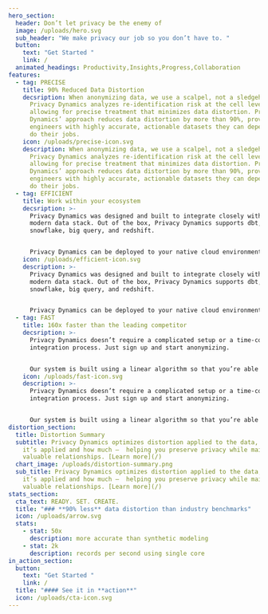 ```yaml
---
hero_section:
  header: Don’t let privacy be the enemy of
  image: /uploads/hero.svg
  sub_header: "We make privacy our job so you don’t have to. "
  button:
    text: "Get Started "
    link: /
  animated_headings: Productivity,Insights,Progress,Collaboration
features:
  - tag: PRECISE
    title: 90% Reduced Data Distortion
    decsription: When anonymizing data, we use a scalpel, not a sledgehammer.
      Privacy Dynamics analyzes re-identification risk at the cell level,
      allowing for precise treatment that minimizes data distortion. Privacy
      Dynamics’ approach reduces data distortion by more than 90%, providing
      engineers with highly accurate, actionable datasets they can depend on to
      do their jobs.
    icon: /uploads/precise-icon.svg
    description: When anonymizing data, we use a scalpel, not a sledgehammer.
      Privacy Dynamics analyzes re-identification risk at the cell level,
      allowing for precise treatment that minimizes data distortion. Privacy
      Dynamics’ approach reduces data distortion by more than 90%, providing
      engineers with highly accurate, actionable datasets they can depend on to
      do their jobs.
  - tag: EFFICIENT
    title: Work within your ecosystem
    decsription: >-
      Privacy Dynamics was designed and built to integrate closely with the
      modern data stack. Out of the box, Privacy Dynamics supports dbt,
      snowflake, big query, and redshift. 


      Privacy Dynamics can be deployed to your native cloud environment, allowing you to maintain full control of your data.
    icon: /uploads/efficient-icon.svg
    description: >-
      Privacy Dynamics was designed and built to integrate closely with the
      modern data stack. Out of the box, Privacy Dynamics supports dbt,
      snowflake, big query, and redshift. 


      Privacy Dynamics can be deployed to your native cloud environment, allowing you to maintain full control of your data.
  - tag: FAST
    title: 160x faster than the leading competitor
    decsription: >-
      Privacy Dynamics doesn’t require a complicated setup or a time-consuming
      integration process. Just sign up and start anonymizing. 


      Our system is built using a linear algorithm so that you’re able to receive results in minutes, regardless of the size of your data set. Whether you have 10 million or 10 billion records, we can anonymize and treat your data within 3 minutes, 160x faster than the leading competitor.
    icon: /uploads/fast-icon.svg
    description: >-
      Privacy Dynamics doesn’t require a complicated setup or a time-consuming
      integration process. Just sign up and start anonymizing. 


      Our system is built using a linear algorithm so that you’re able to receive results in minutes, regardless of the size of your data set. Whether you have 10 million or 10 billion records, we can anonymize and treat your data within 3 minutes, 160x faster than the leading competitor.
distortion_section:
  title: Distortion Summary
  subtitle: Privacy Dynamics optimizes distortion applied to the data, both where
    it’s applied and how much —  helping you preserve privacy while maintaining
    valuable relationships. [Learn more](/)
  chart_image: /uploads/distortion-summary.png
  sub_title: Privacy Dynamics optimizes distortion applied to the data, both where
    it’s applied and how much —  helping you preserve privacy while maintaining
    valuable relationships. [Learn more](/)
stats_section:
  cta_text: READY. SET. CREATE.
  title: "### **90% less** data distortion than industry benchmarks"
  icon: /uploads/arrow.svg
  stats:
    - stat: 50x
      description: more accurate than synthetic modeling
    - stat: 2k
      description: records per second using single core
in_action_section:
  button:
    text: "Get Started "
    link: /
  title: "#### See it in **action**"
  icon: /uploads/cta-icon.svg
---
```

